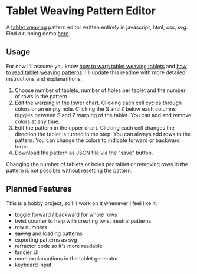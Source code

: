 # Tablet Weaving Pattern Editor

A [tablet weaving](https://en.wikipedia.org/wiki/Tablet_weaving) pattern editor written entirely in javascript, html, css, svg. Find a running demo [here](https://snaut.github.io/tabletweaving/).

## Usage

For now I'll assume you know [how to warp tablet weaving tablets](https://www.youtube.com/results?search_query=tablet+weaving) and [how to read tablet weaving patterns](https://www.google.com/search?q=how+to+read+tablet+weaving+patterns). I'll update this readme with more detailed instructions and explanantions.

1. Choose number of tablets, number of holes per tablet and the number of rows in the pattern.
2. Edit the warping in the lower chart. Clicking each cell cycles through colors or an empty hole. Clicking the S and Z below each columns toggles between S and Z warping of the tablet. You can add and remove colors at any time.
3. Edit the pattern in the upper chart. Clicking each cell changes the direction the tablet is turned in the step. You can always add rows to the pattern. You can change the colors to indicate forward or backward turns.
4. Download the pattern as JSON file via the "save" button.

Changing the number of tablets or holes per tablet or removing rows in the pattern is not possible without resetting the pattern.

## Planned Features

This is a hobby project, so I'll work on it whenever I feel like it.

* toggle forward / backward for whole rows
* twist counter to help with creating twist neutral patterns
* row numbers
* ~~saving~~ and loading patterns
* exporting patterns as svg
* refractor code so it's more readable
* fancier UI
* more explanantions in the tablet generator
* keyboard input
